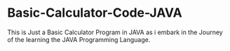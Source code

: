 # Basic-Calculator-Code-JAVA
This is Just a Basic Calculator Program in JAVA as i embark in the Journey of the learning the JAVA Programming Language.
